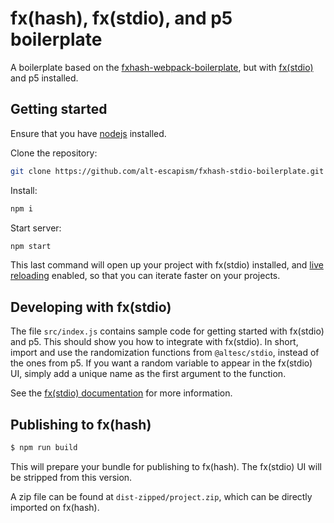 # fx(hash), fx(stdio), and p5 boilerplate

A boilerplate based on the [fxhash-webpack-boilerplate](https://github.com/fxhash/fxhash-webpack-boilerplate), but with [fx(stdio)](https://github.com/alt-escapism/stdio) and p5 installed.

## Getting started

Ensure that you have [nodejs](https://nodejs.org/) installed.

Clone the repository:

```sh
git clone https://github.com/alt-escapism/fxhash-stdio-boilerplate.git your_folder && cd your_folder
```

Install:

```sh
npm i
```

Start server:

```sh
npm start
```

This last command will open up your project with fx(stdio) installed, and [live reloading](https://webpack.js.org/configuration/dev-server/#devserverlivereload) enabled, so that you can iterate faster on your projects.

## Developing with fx(stdio)

The file `src/index.js` contains sample code for getting started with fx(stdio)
and p5. This should show you how to integrate with fx(stdio). In short, import
and use the randomization functions from `@altesc/stdio`, instead of the ones
from p5. If you want a random variable to appear in the fx(stdio) UI, simply add
a unique name as the first argument to the function.

See the [fx(stdio) documentation](https://altesc.art/stdio) for more information.

## Publishing to fx(hash)

```sh
$ npm run build
```

This will prepare your bundle for publishing to fx(hash). The fx(stdio) UI will be stripped from this version.

A zip file can be found at `dist-zipped/project.zip`, which can be directly
imported on fx(hash).
